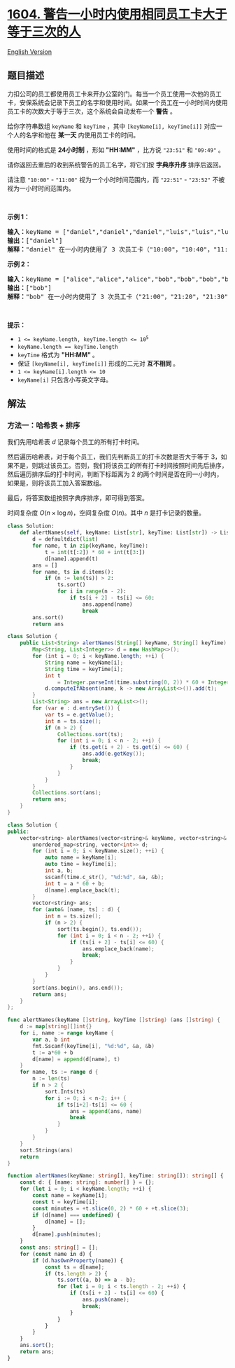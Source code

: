 # [1604. 警告一小时内使用相同员工卡大于等于三次的人](https://leetcode.cn/problems/alert-using-same-key-card-three-or-more-times-in-a-one-hour-period)

[English Version](/solution/1600-1699/1604.Alert%20Using%20Same%20Key-Card%20Three%20or%20More%20Times%20in%20a%20One%20Hour%20Period/README_EN.md)

<!-- tags:数组,哈希表,字符串,排序 -->

<!-- difficulty:中等 -->

## 题目描述

<!-- 这里写题目描述 -->

<p>力扣公司的员工都使用员工卡来开办公室的门。每当一个员工使用一次他的员工卡，安保系统会记录下员工的名字和使用时间。如果一个员工在一小时时间内使用员工卡的次数大于等于三次，这个系统会自动发布一个 <strong>警告</strong>&nbsp;。</p>

<p>给你字符串数组&nbsp;<code>keyName</code>&nbsp;和&nbsp;<code>keyTime</code> ，其中&nbsp;<code>[keyName[i], keyTime[i]]</code>&nbsp;对应一个人的名字和他在&nbsp;<strong>某一天</strong> 内使用员工卡的时间。</p>

<p>使用时间的格式是 <strong>24小时制</strong>&nbsp;，形如<strong>&nbsp;"HH:MM"</strong>&nbsp;，比方说&nbsp;<code>"23:51"</code> 和&nbsp;<code>"09:49"</code>&nbsp;。</p>

<p>请你返回去重后的收到系统警告的员工名字，将它们按 <strong>字典序</strong><strong>升序&nbsp;</strong>排序后返回。</p>

<p>请注意&nbsp;<code>"10:00"</code> - <code>"11:00"</code>&nbsp;视为一个小时时间范围内，而&nbsp;<code>"22:51"</code> - <code>"23:52"</code>&nbsp;不被视为一小时时间范围内。</p>

<p>&nbsp;</p>

<p><strong>示例 1：</strong></p>

<pre>
<strong>输入：</strong>keyName = ["daniel","daniel","daniel","luis","luis","luis","luis"], keyTime = ["10:00","10:40","11:00","09:00","11:00","13:00","15:00"]
<strong>输出：</strong>["daniel"]
<strong>解释：</strong>"daniel" 在一小时内使用了 3 次员工卡（"10:00"，"10:40"，"11:00"）。
</pre>

<p><strong>示例 2：</strong></p>

<pre>
<strong>输入：</strong>keyName = ["alice","alice","alice","bob","bob","bob","bob"], keyTime = ["12:01","12:00","18:00","21:00","21:20","21:30","23:00"]
<strong>输出：</strong>["bob"]
<strong>解释：</strong>"bob" 在一小时内使用了 3 次员工卡（"21:00"，"21:20"，"21:30"）。
</pre>

<p>&nbsp;</p>

<p><strong>提示：</strong></p>

<ul>
	<li><code>1 &lt;= keyName.length, keyTime.length &lt;= 10<sup>5</sup></code></li>
	<li><code>keyName.length == keyTime.length</code></li>
	<li><code>keyTime</code> 格式为&nbsp;<strong>"HH:MM"&nbsp;</strong>。</li>
	<li>保证&nbsp;<code>[keyName[i], keyTime[i]]</code>&nbsp;形成的二元对&nbsp;<strong>互不相同&nbsp;</strong>。</li>
	<li><code>1 &lt;= keyName[i].length &lt;= 10</code></li>
	<li><code>keyName[i]</code>&nbsp;只包含小写英文字母。</li>
</ul>

## 解法

### 方法一：哈希表 + 排序

我们先用哈希表 $d$ 记录每个员工的所有打卡时间。

然后遍历哈希表，对于每个员工，我们先判断员工的打卡次数是否大于等于 3，如果不是，则跳过该员工。否则，我们将该员工的所有打卡时间按照时间先后排序，然后遍历排序后的打卡时间，判断下标距离为 $2$ 的两个时间是否在同一小时内，如果是，则将该员工加入答案数组。

最后，将答案数组按照字典序排序，即可得到答案。

时间复杂度 $O(n \times \log n)$，空间复杂度 $O(n)$。其中 $n$ 是打卡记录的数量。

<!-- tabs:start -->

```python
class Solution:
    def alertNames(self, keyName: List[str], keyTime: List[str]) -> List[str]:
        d = defaultdict(list)
        for name, t in zip(keyName, keyTime):
            t = int(t[:2]) * 60 + int(t[3:])
            d[name].append(t)
        ans = []
        for name, ts in d.items():
            if (n := len(ts)) > 2:
                ts.sort()
                for i in range(n - 2):
                    if ts[i + 2] - ts[i] <= 60:
                        ans.append(name)
                        break
        ans.sort()
        return ans
```

```java
class Solution {
    public List<String> alertNames(String[] keyName, String[] keyTime) {
        Map<String, List<Integer>> d = new HashMap<>();
        for (int i = 0; i < keyName.length; ++i) {
            String name = keyName[i];
            String time = keyTime[i];
            int t
                = Integer.parseInt(time.substring(0, 2)) * 60 + Integer.parseInt(time.substring(3));
            d.computeIfAbsent(name, k -> new ArrayList<>()).add(t);
        }
        List<String> ans = new ArrayList<>();
        for (var e : d.entrySet()) {
            var ts = e.getValue();
            int n = ts.size();
            if (n > 2) {
                Collections.sort(ts);
                for (int i = 0; i < n - 2; ++i) {
                    if (ts.get(i + 2) - ts.get(i) <= 60) {
                        ans.add(e.getKey());
                        break;
                    }
                }
            }
        }
        Collections.sort(ans);
        return ans;
    }
}
```

```cpp
class Solution {
public:
    vector<string> alertNames(vector<string>& keyName, vector<string>& keyTime) {
        unordered_map<string, vector<int>> d;
        for (int i = 0; i < keyName.size(); ++i) {
            auto name = keyName[i];
            auto time = keyTime[i];
            int a, b;
            sscanf(time.c_str(), "%d:%d", &a, &b);
            int t = a * 60 + b;
            d[name].emplace_back(t);
        }
        vector<string> ans;
        for (auto& [name, ts] : d) {
            int n = ts.size();
            if (n > 2) {
                sort(ts.begin(), ts.end());
                for (int i = 0; i < n - 2; ++i) {
                    if (ts[i + 2] - ts[i] <= 60) {
                        ans.emplace_back(name);
                        break;
                    }
                }
            }
        }
        sort(ans.begin(), ans.end());
        return ans;
    }
};
```

```go
func alertNames(keyName []string, keyTime []string) (ans []string) {
	d := map[string][]int{}
	for i, name := range keyName {
		var a, b int
		fmt.Sscanf(keyTime[i], "%d:%d", &a, &b)
		t := a*60 + b
		d[name] = append(d[name], t)
	}
	for name, ts := range d {
		n := len(ts)
		if n > 2 {
			sort.Ints(ts)
			for i := 0; i < n-2; i++ {
				if ts[i+2]-ts[i] <= 60 {
					ans = append(ans, name)
					break
				}
			}
		}
	}
	sort.Strings(ans)
	return
}
```

```ts
function alertNames(keyName: string[], keyTime: string[]): string[] {
    const d: { [name: string]: number[] } = {};
    for (let i = 0; i < keyName.length; ++i) {
        const name = keyName[i];
        const t = keyTime[i];
        const minutes = +t.slice(0, 2) * 60 + +t.slice(3);
        if (d[name] === undefined) {
            d[name] = [];
        }
        d[name].push(minutes);
    }
    const ans: string[] = [];
    for (const name in d) {
        if (d.hasOwnProperty(name)) {
            const ts = d[name];
            if (ts.length > 2) {
                ts.sort((a, b) => a - b);
                for (let i = 0; i < ts.length - 2; ++i) {
                    if (ts[i + 2] - ts[i] <= 60) {
                        ans.push(name);
                        break;
                    }
                }
            }
        }
    }
    ans.sort();
    return ans;
}
```

<!-- tabs:end -->

<!-- end -->
